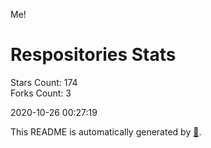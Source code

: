 Me!

# Respositories Stats
Stars Count: 174  
Forks Count: 3

2020-10-26 00:27:19  

This README is automatically generated by [🐰](https://github.com/rnitta/rnitta).

